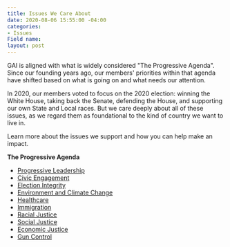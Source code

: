 ```yaml
---
title: Issues We Care About
date: 2020-08-06 15:55:00 -04:00
categories:
- Issues
Field name: 
layout: post
---
```


GAI is aligned with what is widely considered "The Progressive Agenda". Since our founding years ago, our members' priorities within that agenda have shifted based on what is going on and what needs our attention.

In 2020, our members voted to focus on the 2020 election: winning the White House, taking back the Senate, defending the House, and supporting our own State and Local races. But we care deeply about all of these issues, as we regard them as foundational to the kind of country we want to live in.  

Learn more about the issues we support and how you can help make an impact.

**The Progressive Agenda**
* [Progressive Leadership](http://indivisibleandoverma.com/successes/progressive-leadership.html)
* [Civic Engagement](http://indivisibleandoverma.com/successes/civic-engagement.html)
* [Election Integrity](http://indivisibleandoverma.com/successes/election-integrity.html)
* [Environment and Climate Change](http://indivisibleandoverma.com/successes/environment.html)
* [Healthcare](http://indivisibleandoverma.com/successes/healthcare.html)
* [Immigration](http://indivisibleandoverma.com/successes/immigration.html)
* [Racial Justice](http://indivisibleandoverma.com/issues/racial-justice.html)
* [Social Justice](http://indivisibleandoverma.com/issues/social-justice.html)
* [Economic Justice](http://indivisibleandoverma.com/issues/economic-justice.html)
* [Gun Control](http://indivisibleandoverma.com/issues/nun-control.html)
